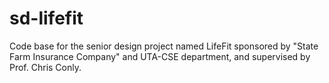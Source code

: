 # sd-lifefit
Code base for the senior design project named LifeFit sponsored by "State Farm Insurance Company" and UTA-CSE department, and supervised by Prof. Chris Conly.
